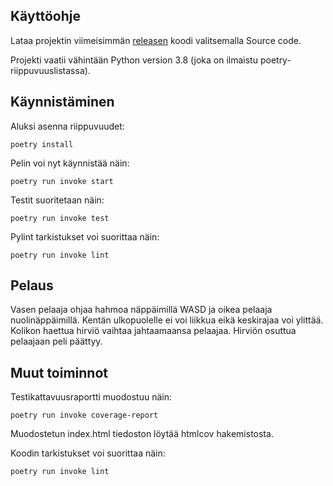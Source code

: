 ## Käyttöohje

Lataa projektin viimeisimmän [releasen](https://github.com/Yytsi/ot-harjoitustyo/releases/tag/palautus) koodi valitsemalla Source code.

Projekti vaatii vähintään Python version 3.8 (joka on ilmaistu poetry- riippuvuuslistassa).

## Käynnistäminen
Aluksi asenna riippuvuudet:
```
poetry install
```

Pelin voi nyt käynnistää näin:
```
poetry run invoke start
```

Testit suoritetaan näin:
```
poetry run invoke test
```

Pylint tarkistukset voi suorittaa näin:
```
poetry run invoke lint
```

## Pelaus
Vasen pelaaja ohjaa hahmoa näppäimillä WASD ja oikea pelaaja nuolinäppäimillä. Kentän ulkopuolelle ei voi liikkua eikä keskirajaa voi ylittää. Kolikon haettua hirviö vaihtaa jahtaamaansa pelaajaa. Hirviön osuttua pelaajaan peli päättyy.

## Muut toiminnot
Testikattavuusraportti muodostuu näin:
```
poetry run invoke coverage-report
```
Muodostetun index.html tiedoston löytää htmlcov hakemistosta.


Koodin tarkistukset voi suorittaa näin:
```
poetry run invoke lint
```

